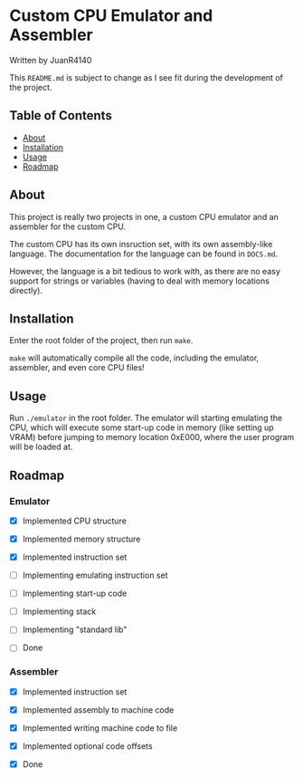 # Custom CPU Emulator and Assembler

Written by JuanR4140

This `README.md` is subject to change as I see fit during the development of the project.

## Table of Contents

- [About](#about)
- [Installation](#installation)
- [Usage](#usage)
- [Roadmap](#roadmap)

## About

This project is really two projects in one, a custom CPU emulator and an assembler for the custom CPU.

The custom CPU has its own insruction set, with its own assembly-like language.
The documentation for the language can be found in `DOCS.md`.

However, the language is a bit tedious to work with, as there are no easy support for strings or variables
(having to deal with memory locations directly).

## Installation

Enter the root folder of the project, then run `make`.

`make` will automatically compile all the code, including the emulator, assembler, and even core CPU files!

## Usage

Run `./emulator` in the root folder. The emulator will starting emulating the CPU, which will
execute some start-up code in memory (like setting up VRAM) before jumping to memory location 0xE000, 
where the user program will be loaded at.

## Roadmap

### Emulator

- [X] Implemented CPU structure
- [X] Implemented memory structure
- [X] Implemented instruction set
- [ ] Implementing emulating instruction set
- [ ] Implementing start-up code
- [ ] Implementing stack
- [ ] Implementing "standard lib"

- [ ] Done

### Assembler
- [X] Implemented instruction set
- [X] Implemented assembly to machine code
- [X] Implemented writing machine code to file
- [X] Implemented optional code offsets

- [X] Done